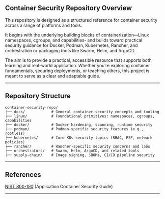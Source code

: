 ## Container Security Repository Overview

This repository is designed as a structured reference for container security across a range of platforms and tools.

It begins with the underlying building blocks of containerization—Linux namespaces, cgroups, and capabilities- and builds toward practical security guidance for Docker, Podman, Kubernetes, Rancher, and orchestration or packaging tools like Swarm, Helm, and ArgoCD.

The aim is to provide a practical, accessible resource that supports both learning and real-world application. Whether you’re exploring container fundamentals, securing deployments, or teaching others, this project is meant to serve as a clear and adaptable guide.

---

## Repository Structure
```text
container-security-repo/
├── docs/            # General container security concepts and tooling
├── linux/           # Foundational primitives: namespaces, cgroups, capabilities
├── docker/          # Docker hardening, scanning, runtime security
├── podman/          # Podman-specific security features (e.g., rootless)
├── kubernetes/      # Core K8s security topics (RBAC, PSP, network policies)
├── rancher/         # Rancher-specific security concerns and labs
├── orchestrators/   # Swarm, Helm, ArgoCD, and related tools
├── supply-chain/    # Image signing, SBOMs, CI/CD pipeline security
```

---

## References

[NIST 800-190](https://csrc.nist.gov/pubs/sp/800/190/final) (Application Container Security Guide)

---
